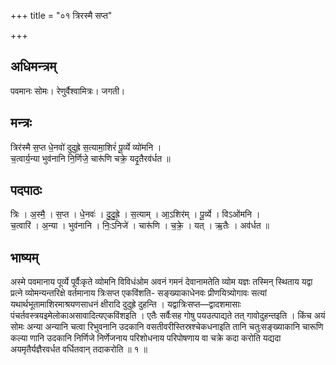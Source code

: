 +++
title = "०१ त्रिरस्मै सप्त"

+++
## अधिमन्त्रम्
पवमानः सोमः। रेणुर्वैश्वामित्रः। जगती।

## मन्त्रः
त्रिर॑स्मै स॒प्त धे॒नवो॑ दुदुह्रे स॒त्यामा॒शिरं॑ पू॒र्व्ये व्यो॑मनि ।  
च॒त्वार्य॒न्या भुव॑नानि नि॒र्णिजे॒ चारू॑णि चक्रे॒ यदृ॒तैरव॑र्धत ॥

## पदपाठः
त्रिः । अ॒स्मै॒ । स॒प्त । धे॒नवः॑ । दु॒दु॒ह्रे॒ । स॒त्याम् । आ॒ऽशिर॑म् । पू॒र्व्ये । विऽओ॑मनि ।  
च॒त्वारि॑ । अ॒न्या । भुव॑नानि । निः॒ऽनिजे॑ । चारू॑णि । च॒क्रे॒ । यत् । ऋ॒तैः । अव॑र्धत ॥

## भाष्यम्
अस्मे पवमानाय पूर्व्ये पूर्वैःकृते व्योमनि विविधंओम अवनं गमनं देवानामतेति व्योम यज्ञः तस्मिन् स्थिताय यद्वा प्रत्ने व्योमन्यन्तरिक्षे वर्तमानाय त्रिःसप्त एकविंशति- सङ्ख्याकाधेनवः प्रीणयित्र्योगावः सत्यां यथार्थभूतामाशिरमाश्रयणसाधनं क्षीरादि दुदुह्रे दुहन्ति । यद्वात्रिःसप्त—द्वादशमासाः पंचर्तवस्त्रयइमेलोकाअसावादित्यएकविंशइति । एतैः सर्वैःसह गोषु पयउत्पाद्यते तत् गावोदुहन्तइति । किंच अयं सोमः अन्या अन्यानि चत्वा रिभुवनानि उदकानि वसतीवरीस्तिस्रश्चेकधनाइति तानि चतुःसङ्ख्याकानि चारूणि कल्या णानि उदकानि निर्णिजे निर्णेजनाय परिशोधनाय परिपोषणाय वा चक्रे कदा करोति यद्यदा अयमृतैर्यज्ञैरवर्धत वर्धितवान् तदाकरोति ॥ १ ॥